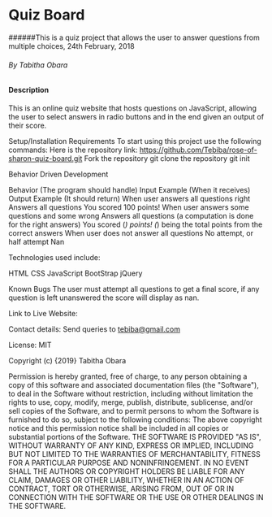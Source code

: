 # Quiz Board

######This is a quiz project that allows the user to answer questions from multiple choices, 24th February, 2018

###### By Tabitha Obara

#### Description
This is an online quiz website that hosts questions on JavaScript, allowing the user to select answers in radio buttons and in the end given an output of their score.


Setup/Installation Requirements
To start using this project use the following commands:
Here is the repository link: https://github.com/Tebiba/rose-of-sharon-quiz-board.git
Fork the repository
git clone the repository
git init



Behavior Driven Development

Behavior
(The program should handle)
Input Example
(When it receives)
Output Example
(It should return)
When user answers all questions right
Answers all questions
You scored 100 points!
When user answers some questions and some wrong
Answers all questions (a computation is done for the right answers)
You scored (_) points!
(_) being the total points from the correct answers
When user does not answer all questions
No attempt, or half attempt
Nan


Technologies used include:

HTML
CSS
JavaScript
BootStrap
jQuery

Known Bugs
The user must attempt all questions to get a final score, if any question is left unanswered the score will display as nan.



Link to Live Website:

Contact details:
Send queries to tebiba@gmail.com

License:
MIT

Copyright (c) {2019} Tabitha Obara

Permission is hereby granted, free of charge, to any person obtaining a copy of this software and associated documentation files (the "Software"), to deal in the Software without restriction, including without limitation the rights to use, copy, modify, merge, publish, distribute, sublicense, and/or sell copies of the Software, and to permit persons to whom the Software is furnished to do so, subject to the following conditions:
The above copyright notice and this permission notice shall be included in all
copies or substantial portions of the Software.
THE SOFTWARE IS PROVIDED "AS IS", WITHOUT WARRANTY OF ANY KIND, EXPRESS OR IMPLIED, INCLUDING BUT NOT LIMITED TO THE WARRANTIES OF MERCHANTABILITY, FITNESS FOR A PARTICULAR PURPOSE AND NONINFRINGEMENT. IN NO EVENT SHALL THE AUTHORS OR COPYRIGHT HOLDERS BE LIABLE FOR ANY CLAIM, DAMAGES OR OTHER LIABILITY, WHETHER IN AN ACTION OF CONTRACT, TORT OR OTHERWISE, ARISING FROM, OUT OF OR IN CONNECTION WITH THE SOFTWARE OR THE USE OR OTHER DEALINGS IN THE SOFTWARE.
